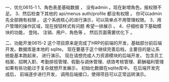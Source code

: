 一、优化0615-1
1、角色表差基础数据 ， 没有admin 。现在新增角色，报权限不足。
3、然后检查下其他的 api/menus auth/profile 都没有权限 。 你可以admin先全部拥有权限 。
 这个系统核心的进行演示，可以简单点不用管理权限。 
3、用户管理的操作区域，现在按钮样式有问题 希望一排展示 。 
4、仔细检查下基础模块的功能， 登陆， 注销、用户、角色等 。 然后页面需要优化下 。



二、功能开发0615-2
这个项目原来是完成了HRP的前端的开发，基础部分前后端开发。数据库是本地的 sqlite。
现在要基于这个继续完善后档，主要目的是让系统能基本跑起来， 进行演示。 
现在请想完成人力资源模块的后端开发， 包含员工档案、招聘入职、考勤排班管理、假勤与调休管理、绩效考核管理、薪酬福利管理
如果有些功能过于复杂就想开发展示， 初始化数据在sqlite库中。 
在后端开发完成后， 前端逐步进行开发， 调用后端接口，使得项目可以正常运转演示。

